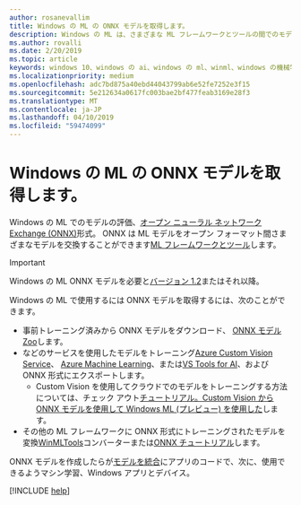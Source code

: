 ```yaml
---
author: rosanevallim
title: Windows の ML の ONNX モデルを取得します。
description: Windows の ML は、さまざまな ML フレームワークとツールの間でのモデルを交換することができます、ONNX 形式でモデルを評価します。
ms.author: rovalli
ms.date: 2/20/2019
ms.topic: article
keywords: windows 10、windows の ai、windows の ml、winml、windows の機械学習
ms.localizationpriority: medium
ms.openlocfilehash: adc7bd875a40ebd44043799ab6e52fe7252e3f15
ms.sourcegitcommit: 5e212634a0617fc003bae2bf477feab3169e28f3
ms.translationtype: MT
ms.contentlocale: ja-JP
ms.lasthandoff: 04/10/2019
ms.locfileid: "59474099"
---
```

# <a name="get-onnx-models-for-windows-ml"></a>Windows の ML の ONNX モデルを取得します。

Windows の ML でのモデルの評価、[オープン ニューラル ネットワーク Exchange (ONNX)](https://onnx.ai)形式。 ONNX は ML モデルをオープン フォーマット間さまざまなモデルを交換することができます[ML フレームワークとツール](http://onnx.ai/supported-tools)します。

> [!IMPORTANT]
> Windows の ML ONNX モデルを必要と[バージョン 1.2](https://github.com/onnx/onnx/tree/rel-1.2.2)またはそれ以降。

Windows の ML で使用するには ONNX モデルを取得するには、次のことができます。

- 事前トレーニング済みから ONNX モデルをダウンロード、 [ONNX モデル Zoo](https://github.com/onnx/models)します。
- などのサービスを使用したモデルをトレーニング[Azure Custom Vision Service](https://docs.microsoft.com/azure/cognitive-services/custom-vision-service/getting-started-build-a-classifier)、 [Azure Machine Learning](https://azure.microsoft.com/overview/machine-learning/)、または[VS Tools for AI](https://visualstudio.microsoft.com/downloads/ai-tools-vs/)、および ONNX 形式にエクスポートします。
    - Custom Vision を使用してクラウドでのモデルをトレーニングする方法については、チェック アウト[チュートリアル。Custom Vision から ONNX モデルを使用して Windows ML (プレビュー) を使用した](https://docs.microsoft.com/azure/cognitive-services/custom-vision-service/custom-vision-onnx-windows-ml)します。
- その他の ML フレームワークに ONNX 形式にトレーニングされたモデルを変換[WinMLTools](convert-model-winmltools.md)コンバーターまたは[ONNX チュートリアル](https://github.com/onnx/tutorials)します。

ONNX モデルを作成したらが[モデルを統合](integrate-model.md)にアプリのコードで、次に、使用できるようマシン学習、Windows アプリとデバイス。

[!INCLUDE [help](includes/get-help.md)]
